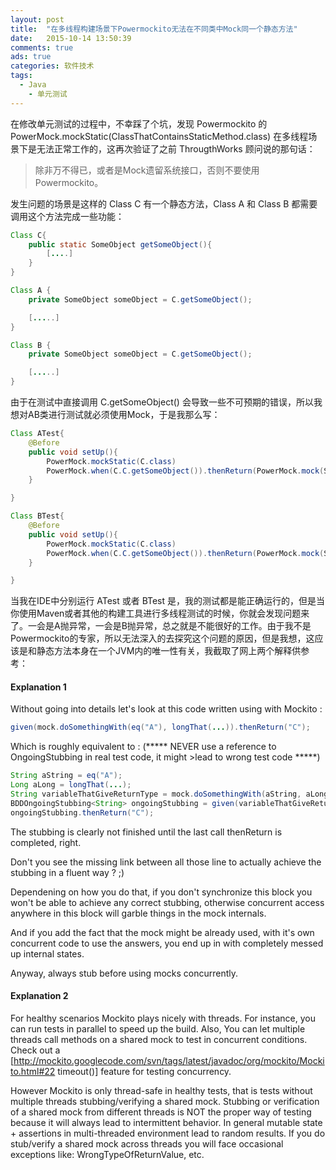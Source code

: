```yaml
---
layout: post
title:  "在多线程构建场景下Powermockito无法在不同类中Mock同一个静态方法"
date:   2015-10-14 13:50:39
comments: true
ads: true
categories: 软件技术
tags:
  - Java
	- 单元测试
---
```


在修改单元测试的过程中，不幸踩了个坑，发现 Powermockito 的PowerMock.mockStatic(ClassThatContainsStaticMethod.class) 在多线程场景下是无法正常工作的，这再次验证了之前 ThrougthWorks 顾问说的那句话：

>除非万不得已，或者是Mock遗留系统接口，否则不要使用Powermockito。

<!--more-->

发生问题的场景是这样的 Class C 有一个静态方法，Class A 和 Class B 都需要调用这个方法完成一些功能：

```java
Class C{
	public static SomeObject getSomeObject(){
		[....]
	}
}

Class A {
	private SomeObject someObject = C.getSomeObject();

	[.....]
}

Class B {
	private SomeObject someObject = C.getSomeObject();

	[.....]
}
```

由于在测试中直接调用 C.getSomeObject() 会导致一些不可预期的错误，所以我想对AB类进行测试就必须使用Mock，于是我那么写：

```java
Class ATest{
	@Before
	public void setUp(){
		PowerMock.mockStatic(C.class)
		PowerMock.when(C.C.getSomeObject()).thenReturn(PowerMock.mock(SomeObject.class))
	}

}

Class BTest{
	@Before
	public void setUp(){
		PowerMock.mockStatic(C.class)
		PowerMock.when(C.C.getSomeObject()).thenReturn(PowerMock.mock(SomeObject.class))
	}

}

```

当我在IDE中分别运行 ATest 或者 BTest 是，我的测试都是能正确运行的，但是当你使用Maven或者其他的构建工具进行多线程测试的时候，你就会发现问题来了。一会是A抛异常，一会是B抛异常，总之就是不能很好的工作。由于我不是Powermockito的专家，所以无法深入的去探究这个问题的原因，但是我想，这应该是和静态方法本身在一个JVM内的唯一性有关，我截取了网上两个解释供参考：

#### Explanation 1

Without going into details let's look at this code written using with Mockito :

```java
given(mock.doSomethingWith(eq("A"), longThat(...)).thenReturn("C");
```

Which is roughly equivalent to :
(***** NEVER use a reference to OngoingStubbing in real test code, it might >lead to wrong test code *****)

```java
String aString = eq("A");
Long aLong = longThat(...);
String variableThatGiveReturnType = mock.doSomethingWith(aString, aLong);
BDDOngoingStubbing<String> ongoingStubbing = given(variableThatGiveReturnType);
ongoingStubbing.thenReturn("C");
```

The stubbing is clearly not finished until the last call thenReturn is completed, right.

Don't you see the missing link between all those line to actually achieve the stubbing in a fluent way ? ;)

Dependening on how you do that, if you don't synchronize this block you won't be able to achieve any correct stubbing, otherwise concurrent access anywhere in this block will garble things in the mock internals.

And if you add the fact that the mock might be already used, with it's own concurrent code to use the answers, you end up in with completely messed up internal states.

Anyway, always stub before using mocks concurrently.

#### Explanation 2

For healthy scenarios Mockito plays nicely with threads. For instance, you can run tests in parallel to speed up the build. Also, You can let multiple threads call methods on a shared mock to test in concurrent conditions. Check out a [http://mockito.googlecode.com/svn/tags/latest/javadoc/org/mockito/Mockito.html#22 timeout()] feature for testing concurrency.

However Mockito is only thread-safe in healthy tests, that is tests without multiple threads stubbing/verifying a shared mock. Stubbing or verification of a shared mock from different threads is NOT the proper way of testing because it will always lead to intermittent behavior. In general mutable state + assertions in multi-threaded environment lead to random results. If you do stub/verify a shared mock across threads you will face occasional exceptions like: WrongTypeOfReturnValue, etc.
